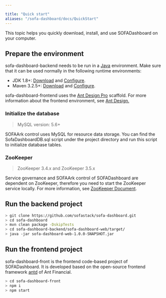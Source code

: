 ```yaml
---

title: "Quick start"
aliases: "/sofa-dashboard/docs/QuickStart"
---
```


This topic helps you quickly download, install, and use SOFADashboard on your computer.

## Prepare the environment

sofa-dashboard-backend needs to be run in a [Java](https://docs.oracle.com/cd/E19182-01/820-7851/inst_cli_jdk_javahome_t/) environment. Make sure that it can be used normally in the following runtime environments:

* JDK 1.8+: [Download](http://www.oracle.com/technetwork/java/javase/downloads/jdk8-downloads-2133151.html) and [Configure](https://docs.oracle.com/cd/E19182-01/820-7851/inst_cli_jdk_javahome_t/).
* Maven 3.2.5+: [Download](https://maven.apache.org/download.cgi) and [Configure](https://maven.apache.org/settings.html).

sofa-dashboard-frontend uses the [Ant Design Pro](https://github.com/ant-design/ant-design-pro) scaffold. For more information about the frontend environment, see [Ant Design.](https://github.com/ant-design/ant-design/blob/master/README-zh_CN.md)

### Initialize the database

> MySQL version: 5.6+

SOFAArk control uses MySQL for resource data storage. You can find the SofaDashboardDB.sql script under the project directory and run this script to initialize database tables.

### ZooKeeper 

> ZooKeeper 3.4.x and ZooKeeper 3.5.x

Service governance and SOFAArk control of SOFADashboard are dependent on ZooKeeper, therefore you need to start the ZooKeeper service locally. For more information, see [ZooKeeper Document](https://zookeeper.apache.org/doc/current/zookeeperStarted.html).

## Run the backend project

```bash
> git clone https://github.com/sofastack/sofa-dashboard.git
> cd sofa-dashboard
> mvn clean package -DskipTests
> cd sofa-dashboard-backend/sofa-dashboard-web/target/
> java -jar sofa-dashboard-web-1.0.0-SNAPSHOT.jar
```

## Run the frontend project

sofa-dashboard-front is the frontend code-based project of SOFADashboard. It is developed based on the open-source frontend framework [antd](https://ant.design/) of Ant Financial.

```bash
> cd sofa-dashboard-front
> npm i
> npm start
```

